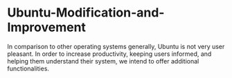 # Ubuntu-Modification-and-Improvement
In comparison to other operating systems generally, Ubuntu is not very user pleasant. In order to increase productivity, keeping users informed, and helping them understand their system, we intend to offer additional functionalities.
